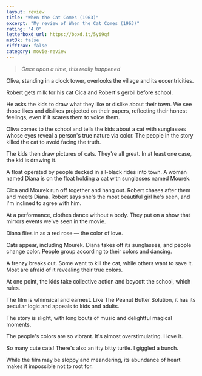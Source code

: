 ```yaml
---
layout: review
title: "When the Cat Comes (1963)"
excerpt: "My review of When the Cat Comes (1963)"
rating: "4.0"
letterboxd_url: https://boxd.it/5yi9qf
mst3k: false
rifftrax: false
category: movie-review
---
```


<blockquote><i>Once upon a time, this really happened</i></blockquote>

Oliva, standing in a clock tower, overlooks the village and its eccentricities.

Robert gets milk for his cat Cica and Robert's gerbil before school.

He asks the kids to draw what they like or dislike about their town. We see those likes and dislikes projected on their papers, reflecting their honest feelings, even if it scares them to voice them.

Oliva comes to the school and tells the kids about a cat with sunglasses whose eyes reveal a person's true nature via color. The people in the story killed the cat to avoid facing the truth.

The kids then draw pictures of cats. They're all great. In at least one case, the kid is drawing it.

A float operated by people decked in all-black rides into town. A woman named Diana is on the float holding a cat with sunglasses named Mourek.

Cica and Mourek run off together and hang out. Robert chases after them and meets Diana. Robert says she's the most beautiful girl he's seen, and I'm inclined to agree with him.

At a performance, clothes dance without a body. They put on a show that mirrors events we've seen in the movie.

Diana flies in as a red rose — the color of love.

Cats appear, including Mourek. Diana takes off its sunglasses, and people change color. People group according to their colors and dancing.

A frenzy breaks out. Some want to kill the cat, while others want to save it. Most are afraid of it revealing their true colors.

At one point, the kids take collective action and boycott the school, which rules.

The film is whimsical and earnest. Like The Peanut Butter Solution, it has its peculiar logic and appeals to kids and adults.

The story is slight, with long bouts of music and delightful magical moments.

The people's colors are so vibrant. It's almost overstimulating. I love it.

So many cute cats! There's also an itty bitty turtle. I giggled a bunch.

While the film may be sloppy and meandering, its abundance of heart makes it impossible not to root for.
